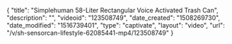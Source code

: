 {
    "title": "Simplehuman 58-Liter Rectangular Voice Activated Trash Can",
    "description": "",
    "videoid": "123508749",
    "date_created": "1508269730",
    "date_modified": "1516739401",
    "type": "captivate",
    "layout": "video",
    "url": "\/v\/sh-sensorcan-lifestyle-62085441-mp4\/123508749"
}